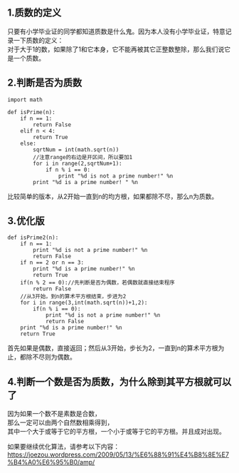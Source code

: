 ## 1.质数的定义
只要有小学毕业证的同学都知道质数是什么鬼。因为本人没有小学毕业证，特意记录一下质数的定义：  
对于大于1的数，如果除了1和它本身，它不能再被其它正整数整除，那么我们说它是一个质数。  

## 2.判断是否为质数

```
import math

def isPrime(n):
    if n == 1:
        return False
    elif n < 4:
        return True
    else:
        sqrtNum = int(math.sqrt(n))
        //注意range的右边是开区间，所以要加1
        for i in range(2,sqrtNum+1):
            if n % i == 0:
                print "%d is not a prime number!" %n
        print "%d is a prime number! " %n
```  

比较简单的版本，从2开始一直到n的均方根，如果都除不尽，那么n为质数。  

## 3.优化版

```
def isPrime2(n):
    if n == 1:
        print "%d is not a prime number!" %n
        return False
    if n == 2 or n == 3:
        print "%d is a prime number!" %n
        return True
    if(n % 2 == 0)://先判断是否为偶数，若偶数就直接结束程序 
        return False 
    //从3开始，到n的算术平方根结束，步进为2 
    for i in range(3,int(math.sqrt(n))+1,2):
        if(n % i == 0):
            print "%d is not a prime number!" %n
            return False
    print "%d is a prime number!" %n
    return True
```  

首先如果是偶数，直接返回；然后从3开始，步长为2，一直到n的算术平方根为止，都除不尽则为偶数。  

## 4.判断一个数是否为质数，为什么除到其平方根就可以了
因为如果一个数不是素数是合数，  
那么一定可以由两个自然数相乘得到，  
其中一个大于或等于它的平方根，一个小于或等于它的平方根。并且成对出现。  

如果要继续优化算法，请参考以下内容：  
https://joezou.wordpress.com/2009/05/13/%E6%88%91%E4%B8%8E%E7%B4%A0%E6%95%B0/amp/  

